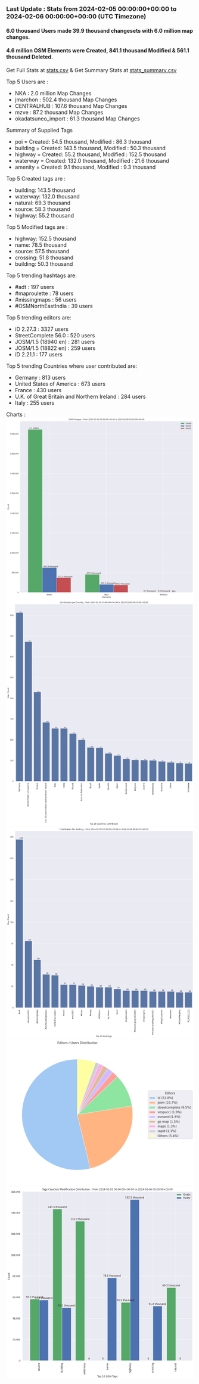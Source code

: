 ### Last Update : Stats from 2024-02-05 00:00:00+00:00 to 2024-02-06 00:00:00+00:00 (UTC Timezone)

#### 6.0 thousand Users made 39.9 thousand changesets with 6.0 million map changes.
#### 4.6 million OSM Elements were Created, 841.1 thousand Modified & 561.1 thousand Deleted.
Get Full Stats at [stats.csv](/stats/Global/Daily/stats.csv)
 & Get Summary Stats at [stats_summary.csv](/stats/Global/Daily/stats_summary.csv)

Top 5 Users are : 
- NKA : 2.0 million Map Changes
- jmarchon : 502.4 thousand Map Changes
- CENTRALHUB : 107.6 thousand Map Changes
- mzve : 87.2 thousand Map Changes
- okadatsuneo_import : 61.3 thousand Map Changes

Summary of Supplied Tags
- poi = Created: 54.5 thousand, Modified : 86.3 thousand
- building = Created: 143.5 thousand, Modified : 50.3 thousand
- highway = Created: 55.2 thousand, Modified : 152.5 thousand
- waterway = Created: 132.0 thousand, Modified : 21.6 thousand
- amenity = Created: 9.1 thousand, Modified : 9.3 thousand


Top 5 Created tags are :
- building: 143.5 thousand
- waterway: 132.0 thousand
- natural: 69.3 thousand
- source: 58.3 thousand
- highway: 55.2 thousand


Top 5 Modified tags are :
- highway: 152.5 thousand
- name: 78.5 thousand
- source: 57.5 thousand
- crossing: 51.8 thousand
- building: 50.3 thousand


Top 5 trending hashtags are:
- #adt : 197 users
- #maproulette : 78 users
- #missingmaps : 56 users
- #OSMNorthEastIndia : 39 users


Top 5 trending editors are:
- iD 2.27.3 : 3327 users
- StreetComplete 56.0 : 520 users
- JOSM/1.5 (18940 en) : 281 users
- JOSM/1.5 (18822 en) : 259 users
- iD 2.21.1 : 177 users


Top 5 trending Countries where user contributed are:
- Germany : 813 users
- United States of America : 673 users
- France : 430 users
- U.K. of Great Britain and Northern Ireland : 284 users
- Italy : 255 users


 Charts : 
![Alt text](./stats_osm_changes.png) 
![Alt text](./stats_users_per_country.png) 
![Alt text](./stats_users_per_hashtag.png) 
![Alt text](./stats_editors_pie_chart.png) 
![Alt text](./stats_tags.png) 
